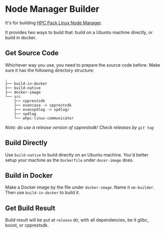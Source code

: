 # Node Manager Builder

It's for building [HPC Pack Linux Node Manager](https://github.com/coolmay/whpc-linux-communicator). 

It provides two ways to build that: build on a Ubuntu machine directly, or build in docker. 

## Get Source Code

Whichever way you use, you need to prepare the source code before. Make sure it has the following directory structure:


```
.
├── build-in-docker
├── build-native
├── docker-image
└── src
    ├── cpprestsdk
    ├── evancasa -> cpprestsdk
    ├── evanspdlog -> spdlog/
    ├── spdlog
    └── whpc-linux-communicator

```

*Note: do use a release version of cpprestsdk! Check releases by `git tag`* 

## Build Directly

Use `build-native` to build directly on an Ubuntu machine. You'd better setup your machine as the `Dockerfile` under `docer-image` does.

## Build in Docker

Make a Docker image by the file under `docker-image`. Name it `nm-builder`. Then use `build-in-docker` to build it.

## Get Build Result

Build result will be put at `release` dir, with all dependencies, be it glibc, boost, or cpprestsdk.
